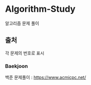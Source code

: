 # Algorithm-Study
알고리즘 문제 풀이

## 출처
각 문제의 번호로 표시
### Baekjoon
백준 문제풀이 : <https://www.acmicpc.net/>

